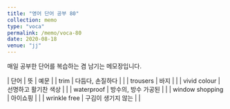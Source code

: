 ```yaml
---
title: "영어 단어 공부 80"
collection: memo
type: "voca"
permalink: /memo/voca-80
date: 2020-08-18
venue: "jj"
---
```


매일 공부한 단어를 복습하는 겸 남기는 메모장입니다.

| 단어 | 뜻 | 예문 |
| trim | 다듬다, 손질하다 |  |
| trousers | 바지 |  |
| vivid colour | 선명하고 활기찬 색상 |  |
| waterproof | 방수의, 방수 가공된 |  |
| window shopping | 아이쇼핑 |  |
| wrinkle free | 구김이 생기지 않는 |  |




























